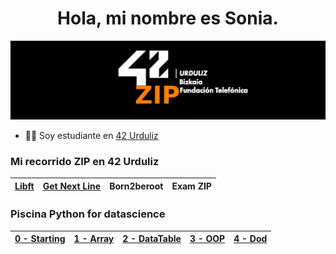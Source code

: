 <div align="center">
  <h1 align="center">Hola, mi nombre es Sonia.</h1>
</div>

![Banner (claro)](./imagenes/42ZIP_urduliz.png)

- 👨‍💻 Soy estudiante en [42 Urduliz](https://www.42urduliz.com/)

### **Mi recorrido ZIP en 42 Urduliz**

| [Libft](https://github.com/svarelavila/LIBFT) | [Get Next Line](https://github.com/svarelavila/get_next_line) | Born2beroot | Exam ZIP
|---|---|---|---|

### **Piscina Python for datascience**
| [0 - Starting ](https://github.com/svilavarela/Python-for-datascience_Starting)| [1 - Array](https://github.com/svilavarela/Python-for-datascience_Array)| [2 - DataTable](https://github.com/svarelavila/Datascience-DataTable) | [3 - OOP](https://github.com/svarelavila/Datascience-OOP) | [4 - Dod](https://github.com/svarelavila/Datascience-Dod) |
|---|---|---|---|---|


<!--
**svilavarela/svilavarela** is a ✨ _special_ ✨ repository because its `README.md` (this file) appears on your GitHub profile.

Here are some ideas to get you started:

- 🔭 I’m currently working on ...
- 🌱 I’m currently learning ...
- 👯 I’m looking to collaborate on ...
- 🤔 I’m looking for help with ...
- 💬 Ask me about ...
- 📫 How to reach me: ...
- 😄 Pronouns: ...
- ⚡ Fun fact: ...
-->
